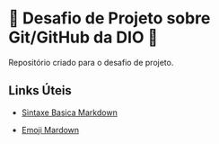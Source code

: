 # 💜 Desafio de Projeto sobre Git/GitHub da DIO 💜
Repositório criado para o desafio de projeto.

## Links Úteis
 - [Sintaxe Basica Markdown](https://www.markdownguide.org/basic-syntax/)

 - [Emoji Mardown](https://www.webfx.com/tools/emoji-cheat-sheet/)
